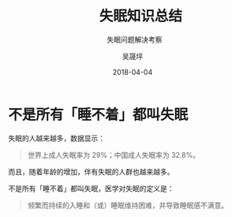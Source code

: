 ﻿---
layout:     post
title:      失眠知识总结
subtitle:   失眠问题解决考察
date:       2018-04-04
author:     吴晟坪
header-img: img/Survey_bg.jpg
catalog: true
tags:
    - Survey
---

# 不是所有「睡不着」都叫失眠


失眠的人越来越多，数据显示：


>世界上成人失眠率为 29%；中国成人失眠率为 32.8%。


而且，随着年龄的增加，伴有失眠的人群也越来越多。



不是所有「睡不着」都叫失眠，医学对失眠的定义是：


>频繁而持续的入睡和（或）睡眠维持困难，并导致睡眠感不满意。
